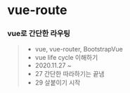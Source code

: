 # vue-route
### vue로 간단한 라우팅
>* vue, vue-router, BootstrapVue
>* vue life cycle 이해하기
>* 2020.11.27 ~
>* 27 간단한 따라하기는 끝냄
>* 29 살붙이기 시작
